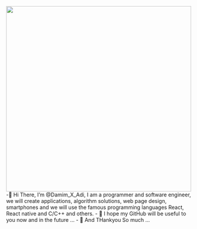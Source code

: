 <img src="https://github.com/user-attachments/assets/0e2b770f-0a82-4e26-9d62-9d8c87718c6c" width="500" height="500"> 
-👋 Hi There, I’m @Damim_X_Adi, I am a programmer and software engineer, we will create applications, algorithm solutions,
      web page design, smartphones and we will use the famous programming languages React, React native and C/C++ and others.
- 👀 I hope my GitHub will be useful to you now and in the future ...
- 💞️ And THankyou So much ...
